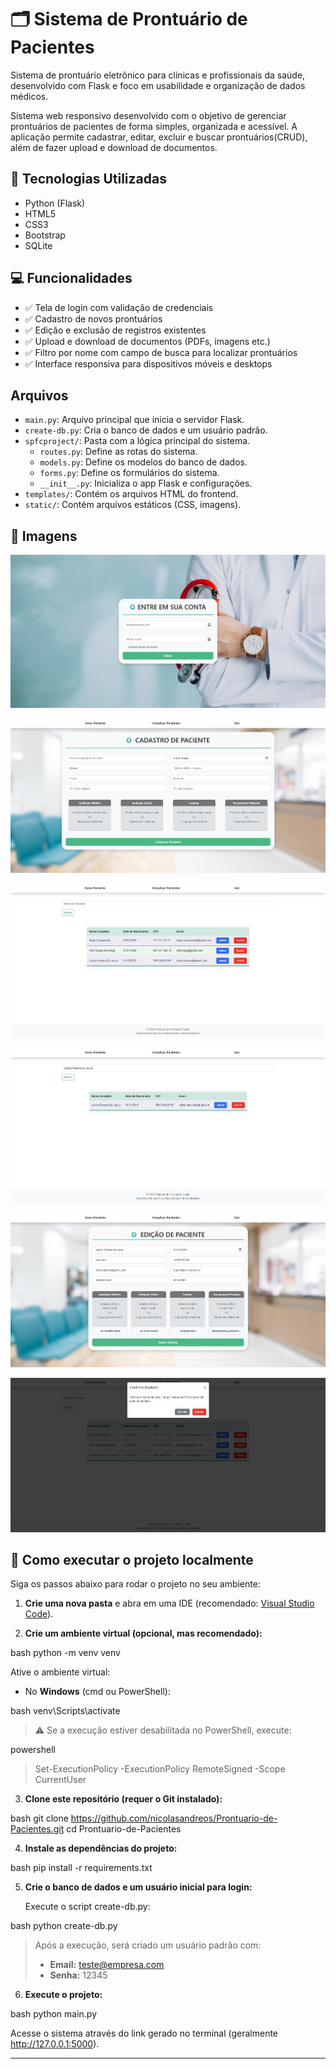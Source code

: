 # 🗂️ Sistema de Prontuário de Pacientes

Sistema de prontuário eletrônico para clínicas e profissionais da saúde, desenvolvido com Flask e foco em usabilidade e organização de dados médicos.

Sistema web responsivo desenvolvido com o objetivo de gerenciar prontuários de pacientes de forma simples, organizada e acessível.
A aplicação permite cadastrar, editar, excluir e buscar prontuários(CRUD), além de fazer upload e download de documentos.

## 🚀 Tecnologias Utilizadas

* Python (Flask)
* HTML5
* CSS3
* Bootstrap
* SQLite

## 💻 Funcionalidades

* ✅ Tela de login com validação de credenciais
* ✅ Cadastro de novos prontuários
* ✅ Edição e exclusão de registros existentes
* ✅ Upload e download de documentos (PDFs, imagens etc.)
* ✅ Filtro por nome com campo de busca para localizar prontuários
* ✅ Interface responsiva para dispositivos móveis e desktops

## Arquivos
- `main.py`: Arquivo principal que inicia o servidor Flask.
- `create-db.py`: Cria o banco de dados e um usuário padrão.
- `spfcproject/`: Pasta com a lógica principal do sistema.
  - `routes.py`: Define as rotas do sistema.
  - `models.py`: Define os modelos do banco de dados.
  - `forms.py`: Define os formulários do sistema.
  - `__init__.py`: Inicializa o app Flask e configurações.
- `templates/`: Contém os arquivos HTML do frontend.
- `static/`: Contém arquivos estáticos (CSS, imagens).

## 📸 Imagens

![Login](screenshots/login.png)

![Cadastro de Pacientes](screenshots/cadastro-paciente.png)

![Lista de Prontuários](screenshots/lista-pacientes.png)

![Campo de busca](screenshots/busca.png)

![Edição de Pacientes](screenshots/edicao.png)

![Exclusão de Pacientes](screenshots/exclusao.png)

## 🧪 Como executar o projeto localmente

Siga os passos abaixo para rodar o projeto no seu ambiente:

1. **Crie uma nova pasta** e abra em uma IDE (recomendado: [Visual Studio Code](https://code.visualstudio.com/)).

2. **Crie um ambiente virtual (opcional, mas recomendado):**

   
bash
   python -m venv venv


   Ative o ambiente virtual:

   * No **Windows** (cmd ou PowerShell):

     
bash
     venv\Scripts\activate


   > ⚠️ Se a execução estiver desabilitada no PowerShell, execute:
   >
   > 
powershell
   > Set-ExecutionPolicy -ExecutionPolicy RemoteSigned -Scope CurrentUser
   >


3. **Clone este repositório (requer o Git instalado):**

   
bash
   git clone https://github.com/nicolasandreos/Prontuario-de-Pacientes.git
   cd Prontuario-de-Pacientes


4. **Instale as dependências do projeto:**

   
bash
   pip install -r requirements.txt


5. **Crie o banco de dados e um usuário inicial para login:**

   Execute o script create-db.py:

   
bash
   python create-db.py


   > Após a execução, será criado um usuário padrão com:
   >
   > * **Email:** teste@empresa.com
   > * **Senha:** 12345

6. **Execute o projeto:**

   
bash
   python main.py


   Acesse o sistema através do link gerado no terminal (geralmente http://127.0.0.1:5000).

---
